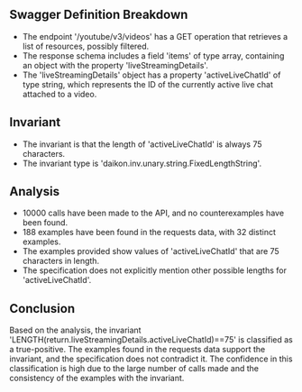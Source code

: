## Swagger Definition Breakdown
- The endpoint '/youtube/v3/videos' has a GET operation that retrieves a list of resources, possibly filtered.
- The response schema includes a field 'items' of type array, containing an object with the property 'liveStreamingDetails'.
- The 'liveStreamingDetails' object has a property 'activeLiveChatId' of type string, which represents the ID of the currently active live chat attached to a video.

## Invariant
- The invariant is that the length of 'activeLiveChatId' is always 75 characters.
- The invariant type is 'daikon.inv.unary.string.FixedLengthString'.

## Analysis
- 10000 calls have been made to the API, and no counterexamples have been found.
- 188 examples have been found in the requests data, with 32 distinct examples.
- The examples provided show values of 'activeLiveChatId' that are 75 characters in length.
- The specification does not explicitly mention other possible lengths for 'activeLiveChatId'.

## Conclusion
Based on the analysis, the invariant 'LENGTH(return.liveStreamingDetails.activeLiveChatId)==75' is classified as a true-positive. The examples found in the requests data support the invariant, and the specification does not contradict it. The confidence in this classification is high due to the large number of calls made and the consistency of the examples with the invariant.
